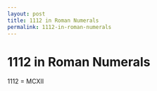 ```yaml
---
layout: post
title: 1112 in Roman Numerals
permalink: 1112-in-roman-numerals
---
```


# 1112 in Roman Numerals

1112 = MCXII
